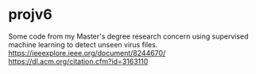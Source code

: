 # projv6

Some code from my Master's degree research concern using supervised machine learning to detect unseen virus files.  
https://ieeexplore.ieee.org/document/8244670/  
https://dl.acm.org/citation.cfm?id=3163110  
